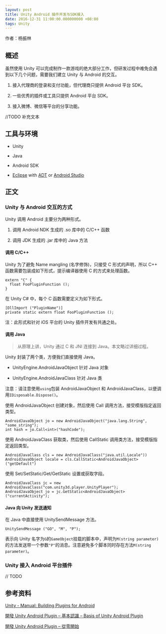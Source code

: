 ```yaml
---
layout: post
title: Unity Android 插件开发与SDK接入
date: 2016-12-31 11:00:00.000000000 +08:00
tags: Unity
---
```


作者：杨振林

## 概述

虽然使用 Unity 可以完成制作一款游戏的绝大部分工作，但研发过程中难免会遇到以下几个问题，需要我们建立 Unity 与 Android 的交互。

1. 接入代理商的登录和支付功能，但代理商只提供 Android 平台 SDK。

2. 一些优秀的插件或工具只提供 Android 平台 SDK。

3. 接入微博、微信等平台的分享功能。

//TODO 补充文本

## 工具与环境

* Unity

* Java

* Android SDK

* [Eclipse](http://www.eclipse.org/) with [ADT](https://developer.android.com/studio/tools/sdk/eclipse-adt.html) or [Android Studio](https://developer.android.com/studio/index.html)

## 正文

### Unity 与 Android 交互的方式

Unity 调用 Android 主要分为两种形式。

1. 调用 Android NDK 生成的 .so 库中的 C/C++ 函数

2. 调用 JDK 生成的 .jar 库中的 Java 方法 

#### 调用 C/C++

Unity 为了避免 Name mangling (名字修饰)，只接受 C 形式的声明，所以 C++ 函数需要包装成如下形式，提示编译器使用 C 的方式来处理函数。

```
extern "C" {
  float FooPluginFunction ();
}
```

在 Unity C# 中，每个 C 函数需要定义为如下形式。

```
[DllImport ("PluginName")]
private static extern float FooPluginFunction ();
```

注：此形式和针对 iOS 平台的 Unity 插件开发有共通之处。

#### 调用 Java

> 从原理上讲，Unity 通过 C 和 JNI 连接到 Java。本文略过详细过程。

Unity 封装了两个类，方便我们直接使用 Java。

* UnityEngine.AndroidJavaObject 针对 Java 对象

* UnityEngine.AndroidJavaClass 针对 Java 类

注意：请注意使用`using`包装 AndroidJavaObject 和 AndroidJavaClass，以便调用`IDisposable.Dispose()`。

使用 AndroidJavaObject 创建对象，然后使用 Call 调用方法，接受模版指定返回类型。

```
AndroidJavaObject jo = new AndroidJavaObject("java.lang.String", "some_string");
int hash = jo.Call<int>("hashCode"); 
```

使用 AndroidJavaClass 获取类，然后使用 CallStatic 调用类方法，接受模版指定返回类型。

```
AndroidJavaClass cls = new AndroidJavaClass("java.util.Locale"))
AndroidJavaObject locale = cls.CallStatic<AndroidJavaObject>("getDefault")
```

使用 Set/SetStatic/Get/GetStatic 设置或获取字段。

```
AndroidJavaClass jc = new AndroidJavaClass("com.unity3d.player.UnityPlayer");
AndroidJavaObject jo = jc.GetStatic<AndroidJavaObject>("currentActivity");
```

#### Java 向 Unity 发送通知

在 Java 中直接使用 UnitySendMessage 方法。

```
UnitySendMessage ("GO", "M", "P");
```

表示向 Unity 名字为`G`的`GameObject`挂载的脚本中，声明为`M(string parameter)`的方法发送带一个参数`"P"`的消息。注意避免多个脚本同时存在方法`M(string parameter)`。

### Unity 接入 Android 平台插件

// TODO

## 参考资料

[Unity - Manual: Building Plugins for Android](https://docs.unity3d.com/Manual/PluginsForAndroid.html)

[開發 Unity Android Plugin – 基本認識 – Basis of Unity Android Plugin](https://douduck08.wordpress.com/2016/06/05/basis-of-unity-android-plugin/)

[開發 Unity Android Plugin – 從零開始](https://douduck08.wordpress.com/2016/06/08/birth-of-unity-android-plugin/)
